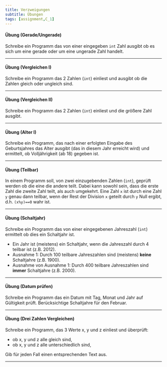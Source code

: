 ```yaml
---
title: Verzweigungen
subtitle: Übungen
tags: [assignment,C_1]
---
```


#### Übung (Gerade/Ungerade)

Schreibe ein Programm das von einer eingegeben `int` Zahl ausgibt ob es sich um eine gerade oder um eine ungerade Zahl handelt.

---

#### Übung (Vergleichen I)

Schreibe ein Programm das 2 Zahlen (`int`) einliest und ausgibt ob die Zahlen gleich oder ungleich sind.

---

#### Übung (Vergleichen II)
Schreibe ein Programm das 2 Zahlen (`int`) einliest und die größere Zahl ausgibt.

---

#### Übung (Alter I)
Schreibe ein Programm, das nach einer erfolgten Eingabe des Geburtsjahres das Alter ausgibt (das in diesem Jahr erreicht wird) und ermittelt, ob Volljährigkeit (ab 18) gegeben ist. 

---

#### Übung (Teilbar)
In einem Programm soll, von zwei einzugebenden Zahlen (`int`), geprüft werden ob die eine die andere teilt. Dabei kann sowohl sein, dass die erste Zahl die zweite Zahl teilt, als auch umgekehrt.
Eine Zahl `x` ist durch eine Zahl `y` genau dann teilbar, wenn der Rest der Division `x` geteilt durch `y`​ Null ergibt, d.h. `(x%y)==0` wahr ist.

---

#### Übung (Schaltjahr)

Schreibe ein Programm das von einer eingegebenen Jahreszahl (`int`) ermittelt ob dies ein Schaltjahr ist.

- Ein Jahr ist (meistens) ein Schaltjahr, wenn die Jahreszahl durch 4 teilbar ist (z.B. 2012). 
- Ausnahme 1: Durch 100 teilbare Jahreszahlen sind (meistens) **keine** Schaltjahre (z.B. 1900). 
- Ausnahme von Ausnahme 1: Durch 400 teilbare Jahreszahlen sind **immer** Schaltjahre (z.B. 2000).

---

#### Übung (Datum prüfen)

Schreibe ein Programm das ein Datum mit Tag, Monat und Jahr auf Gültigkeit prüft. Berücksichtige Schaltjahre für den Februar.

---

#### Übung (Drei Zahlen Vergleichen)

Schreibe ein Programm, das 3 Werte x, y und z einliest und überprüft:

- ob x, y und z alle gleich sind,
- ob x, y und z alle unterschiedlich sind,

Gib für jeden Fall einen entsprechenden Text aus.

---

